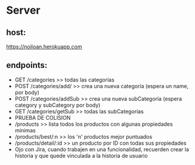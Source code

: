 # Server
 
## host:
https://noiloan.herokuapp.com

## endpoints:

- GET /categories >> todas las categorías
- POST /categories/add/  >> crea una nueva categoría (espera un name, por body)
- POST /categories/addSub >> crea una nueva subCategoría (espera category y subCategory por body)
- GET /categories/getSub >> todas las subCategorías
- PRUEBA DE COLISION
- /products   >> lista todos los productos con algunas propiedades minimas
- /products/best/:n   >> los 'n' productos mejor puntuados
- /products/detail/:id   >> un producto por ID con todas sus propiedades
- Ojo con Jira, cuando trabajen en una funcionalidad, recuerden crear la historia y que quede vinculada a la historia de usuario